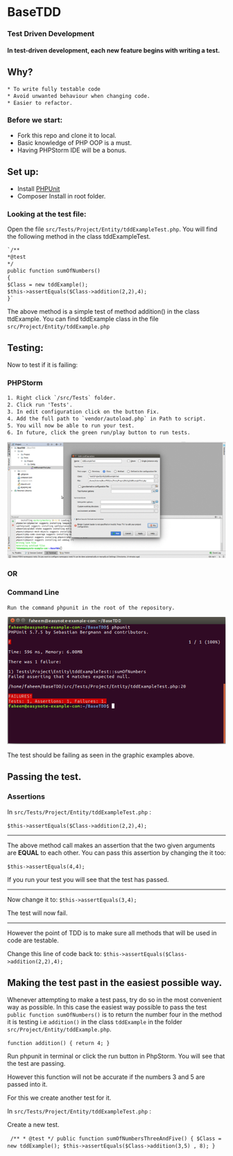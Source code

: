 # BaseTDD
### Test Driven Development
#### In test-driven development, each new feature begins with writing a test.

## Why?
    * To write fully testable code
    * Avoid unwanted behaviour when changing code.
    * Easier to refactor.
    
### Before we start:

* Fork this repo and clone it to local.
* Basic knowledge of PHP OOP is a must.
* Having PHPStorm IDE will be a bonus.

## Set up:
* Install [PHPUnit](https://phpunit.de/getting-started.html)
* Composer Install in root folder.

### Looking at the test file:

Open the file `src/Tests/Project/Entity/tddExampleTest.php`.
You will find the following method in the class tddExampleTest.

    `/**
    *@test
    */
    public function sumOfNumbers()
    {
    $Class = new tddExample();
    $this->assertEquals($Class->addition(2,2),4);
    }`

The above method is a simple test of method addition() in the class ttdExample. 
You can find tddExample class in the file `src/Project/Entity/tddExample.php`

## Testing:
Now to test if it is failing:
### PHPStorm
    1. Right click `/src/Tests` folder.
    2. Click run 'Tests'.
    3. In edit configuration click on the button Fix.
    4. Add the full path to `vendor/autoload.php` in Path to script.
    5. You will now be able to run your test.
    6. In future, click the green run/play button to run tests. 
    
![alt text](misc/phpstorm.gif "Run tests in PHPStorm")
### OR

### Command Line
`Run the command phpunit in the root of the repository.`

![alt text](misc/phpcmd.png "phpunit tests in cmd")

The test should be failing as seen in the graphic examples above.

## Passing the test.

### Assertions
In `src/Tests/Project/Entity/tddExampleTest.php` :

`$this->assertEquals($Class->addition(2,2),4);`
___

The above method call makes an assertion that the two given arguments are __EQUAL__ to each other.
You can pass this assertion by changing the it too:

`$this->assertEquals(4,4);`

If you run your test you will see that the test has passed.
___

Now change it to: `$this->assertEquals(3,4);`

The test will now fail.
___
However the point of TDD is to make sure all methods that will be used in code are testable.

Change this line of code back to: `$this->assertEquals($Class->addition(2,2),4);`

## Making the test past in the easiest possible way.

Whenever attempting to make a test pass, try do so in the most convenient way as possible.
In this case the easiest way possible to pass the test `public function sumOfNumbers()` is to return the number four in the method it is testing i.e  `addition()` in the class `tddExample` in the folder `src/Project/Entity/tddExample.php`.

 `function addition()
 {
    return 4;
 }`

Run phpunit in terminal or click the run button in PhpStorm.
You will see that the test are passing.

However this function will not be accurate if the numbers 3 and 5 are passed into it.

For this we create another test for it.

In `src/Tests/Project/Entity/tddExampleTest.php` :

Create a new test.

  ` /**
     * @test
     */
    public function sumOfNumbersThreeAndFive()
    {
      $Class = new tddExample();
      $this->assertEquals($Class->addition(3,5) , 8);
    }`
